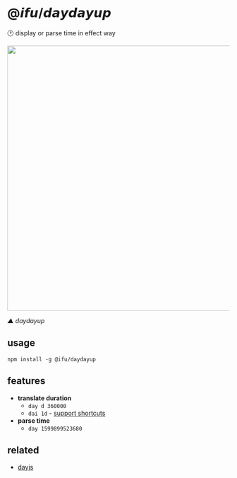# @𝙞𝙛𝙪/𝙙𝙖𝙮𝙙𝙖𝙮𝙪𝙥

🕑 display or parse time in effect way

<div align='center'>

<a><img src='/screenshots/daydayup.gif' width='600' /></a>

</div>

*▲ daydayup*

## usage

```
npm install -g @ifu/daydayup
```

## features

- **translate duration**
  - `day d 360000`
  - `dai 1d` - [support shortcuts](https://day.js.org/docs/en/durations/creating#list-of-all-available-units)
- **parse time**
  - `day 1599899523680`

## related

- [dayjs](https://github.com/iamkun/dayjs)